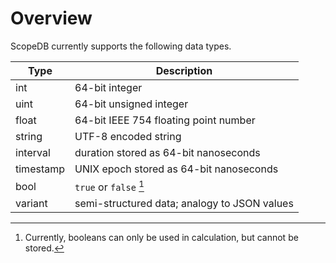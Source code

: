 # Overview

ScopeDB currently supports the following data types.

| Type      | Description                                  |
|-----------|----------------------------------------------|
| int       | 64-bit integer                               |
| uint      | 64-bit unsigned integer                      |
| float     | 64-bit IEEE 754 floating point number        |
| string    | UTF-8 encoded string                         |
| interval  | duration stored as 64-bit nanoseconds        |
| timestamp | UNIX epoch stored as 64-bit nanoseconds      |
| bool      | `true` or `false` [^1]                       |
| variant   | semi-structured data; analogy to JSON values |

[^1]: Currently, booleans can only be used in calculation, but cannot be stored.
